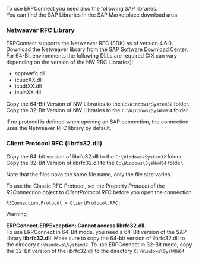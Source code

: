 To use ERPConnect you need also the following SAP libraries.\
You can find the SAP Libraries in the SAP Marketplace download area.

### Netweaver RFC Library

ERPConnect supports the Netweaver RFC (SDK) as of version 4.6.0.\
Download the Netweaver library from the [SAP Software Download Center](https://me.sap.com/swdcnav/products/_APP=00200682500000001943&_EVENT=DISPHIER&HEADER=Y&FUNCTIONBAR=N&EVENT=TREE&NE=NAVIGATE&ENR=01200314690100002214&V=MAINT). For 64-Bit environments the following DLLs are required (XX can vary depending on the version of the NW RRC Libraries):

- sapnwrfc.dll
- icuucXX.dll
- icudtXX.dll
- icuinXX.dll

Copy the 64-Bit Version of NW Libraries to the `C:\Windows\System32` folder.\
Copy the 32-Bit Version of NW Libraries to the `C:\Windows\SysWoW64` folder.

If no protocol is defined when opening an SAP connection, the connection uses the Netweaver RFC library by default.

### Client Protocol RFC (librfc32.dll)

Copy the 64-bit version of librfc32.dll to the `C:\Windows\System32` folder.\
Copy the 32-Bit Version of librfc32.dll to the `C:\Windows\SysWoW64` folder.

Note that the files have the same file name, only the file size varies.

To use the Classic RFC Protocol, set the Property *Protocol* of the *R3Connection* object to *ClientProtocol.RFC* before you open the connection.

```text
R3Connection.Protocol = ClientProtocol.RFC;

```

Warning

**ERPConnect.ERPException: Cannot access librfc32.dll.**\
To use ERPConnect in 64-Bit mode, you need a 64-Bit version of the SAP library **librfc32.dll**. Make sure to copy the 64-bit version of librfc32.dll to the direcory `C:\Windows\System32`. To use ERPConnect in 32-Bit mode, copy the 32-Bit version of the librfc32.dll to the directory `C:\Windows\SysWOW64`.

### 
